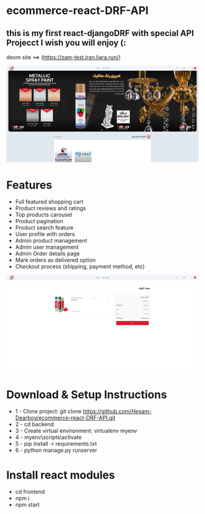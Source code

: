# ecommerce-react-DRF-API
## this is my first react-djangoDRF with special API Projecct I wish you will enjoy (:

deom site ==> (https://zam-test.iran.liara.run/)

![This is an image](./frontend/public/Screen%20Shot%202023-03-12%20at%204.41.54%20AM.png)

# Features


- Full featured shopping cart
- Product reviews and ratings
- Top products carousel
- Product pagination
- Product search feature
- User profile with orders
- Admin product management
- Admin user management
- Admin Order details page
- Mark orders as delivered option
- Checkout process (shipping, payment method, etc)

![This is an image](./frontend/public/Screen%20Shot%202023-03-12%20at%204.41.07%20AM.png)


# Download & Setup Instructions

- 1 - Clone project: git clone https://github.com/Hesam-Dearboy/ecommerce-react-DRF-API.git
- 2 - cd backend
- 3 - Create virtual environment: virtualenv myenv
- 4 - myenv\scripts\activate
- 5 - pip install -r requirements.txt
- 6 - python manage.py runserver

# Install react modules
- cd frontend
- npm i 
- npm start
